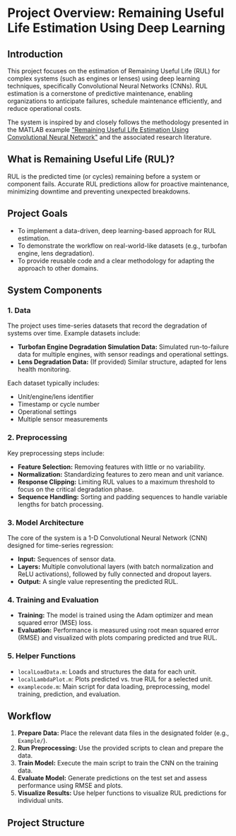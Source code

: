 # Project Overview: Remaining Useful Life Estimation Using Deep Learning

## Introduction

This project focuses on the estimation of Remaining Useful Life (RUL) for complex systems (such as engines or lenses) using deep learning techniques, specifically Convolutional Neural Networks (CNNs). RUL estimation is a cornerstone of predictive maintenance, enabling organizations to anticipate failures, schedule maintenance efficiently, and reduce operational costs.

The system is inspired by and closely follows the methodology presented in the MATLAB example ["Remaining Useful Life Estimation Using Convolutional Neural Network"](https://uk.mathworks.com/help/predmaint/ug/remaining-useful-life-estimation-using-convolutional-neural-network.html) and the associated research literature.

## What is Remaining Useful Life (RUL)?

RUL is the predicted time (or cycles) remaining before a system or component fails. Accurate RUL predictions allow for proactive maintenance, minimizing downtime and preventing unexpected breakdowns.

## Project Goals

- To implement a data-driven, deep learning-based approach for RUL estimation.
- To demonstrate the workflow on real-world-like datasets (e.g., turbofan engine, lens degradation).
- To provide reusable code and a clear methodology for adapting the approach to other domains.

## System Components

### 1. Data

The project uses time-series datasets that record the degradation of systems over time. Example datasets include:
- **Turbofan Engine Degradation Simulation Data:** Simulated run-to-failure data for multiple engines, with sensor readings and operational settings.
- **Lens Degradation Data:** (If provided) Similar structure, adapted for lens health monitoring.

Each dataset typically includes:
- Unit/engine/lens identifier
- Timestamp or cycle number
- Operational settings
- Multiple sensor measurements

### 2. Preprocessing

Key preprocessing steps include:
- **Feature Selection:** Removing features with little or no variability.
- **Normalization:** Standardizing features to zero mean and unit variance.
- **Response Clipping:** Limiting RUL values to a maximum threshold to focus on the critical degradation phase.
- **Sequence Handling:** Sorting and padding sequences to handle variable lengths for batch processing.

### 3. Model Architecture

The core of the system is a 1-D Convolutional Neural Network (CNN) designed for time-series regression:
- **Input:** Sequences of sensor data.
- **Layers:** Multiple convolutional layers (with batch normalization and ReLU activations), followed by fully connected and dropout layers.
- **Output:** A single value representing the predicted RUL.

### 4. Training and Evaluation

- **Training:** The model is trained using the Adam optimizer and mean squared error (MSE) loss.
- **Evaluation:** Performance is measured using root mean squared error (RMSE) and visualized with plots comparing predicted and true RUL.

### 5. Helper Functions

- `localLoadData.m`: Loads and structures the data for each unit.
- `localLambdaPlot.m`: Plots predicted vs. true RUL for a selected unit.
- `examplecode.m`: Main script for data loading, preprocessing, model training, prediction, and evaluation.

## Workflow

1. **Prepare Data:** Place the relevant data files in the designated folder (e.g., `Example/`).
2. **Run Preprocessing:** Use the provided scripts to clean and prepare the data.
3. **Train Model:** Execute the main script to train the CNN on the training data.
4. **Evaluate Model:** Generate predictions on the test set and assess performance using RMSE and plots.
5. **Visualize Results:** Use helper functions to visualize RUL predictions for individual units.

## Project Structure 